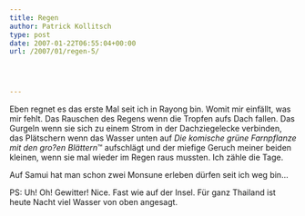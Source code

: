 ```yaml
---
title: Regen
author: Patrick Kollitsch
type: post
date: 2007-01-22T06:55:04+00:00
url: /2007/01/regen-5/




---
```

Eben regnet es das erste Mal seit ich in Rayong bin. Womit mir einfällt, was mir fehlt. Das Rauschen des Regens wenn die Tropfen aufs Dach fallen. Das Gurgeln wenn sie sich zu einem Strom in der Dachziegelecke verbinden, das Plätschern wenn das Wasser unten auf _Die komische grüne Farnpflanze mit den gro?en Blättern_&trade; aufschlägt und der miefige Geruch meiner beiden kleinen, wenn sie mal wieder im Regen raus mussten. Ich zähle die Tage.

Auf Samui hat man schon zwei Monsune erleben dürfen seit ich weg bin...

PS: Uh! Oh! Gewitter! Nice. Fast wie auf der Insel. F&uuml;r ganz Thailand ist heute Nacht viel Wasser von oben angesagt.